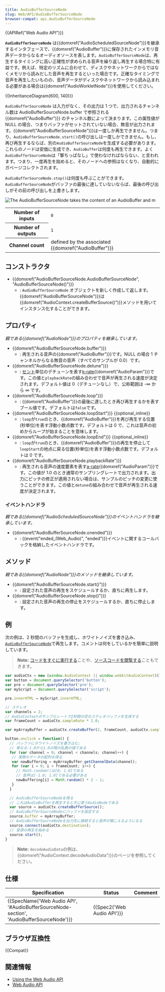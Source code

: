 ```yaml
---
title: AudioBufferSourceNode
slug: Web/API/AudioBufferSourceNode
browser-compat: api.AudioBufferSourceNode
---
```


{{APIRef("Web Audio API")}}

**`AudioBufferSourceNode`** は{{domxref("AudioScheduledSourceNode")}}を継承するインタフェースで、{{domxref("AudioBuffer")}}に保存されたインメモリ音声データからなるオーディオソースを表します。`AudioBufferSourceNode`は、再生するタイミングに高い正確性が求められる音声を繰り返し再生する場合特に有益です。例えば、特定のリズムに合わせて、ディスクやネットワークからではなくメモリから読みだした音声を再生するといった場合です。正確なタイミングで音声を再生したいものの、音声データがディスクやネットワークから読み込まれる必要がある場合は{{domxref("AudioWorkletNode")}}を使用してください。

{{InheritanceDiagram(600, 140)}}

`AudioBufferSourceNode` は入力がなく、その出力は 1 つで、出力されるチャンネル数は AudioBufferSourceNode.buffer で参照される {{domxref("AudioBuffer")}} のチャンネル数によって決まります。この属性値が NULL の場合、つまりバッファがセットされていない場合、無音が出力されます。{{domxref("AudioBufferSourceNode")}}は一度しか再生できません。つまり、`AudioBufferSourceNode.start()`の呼び出しは一度しかできません。もし、再び再生するならば、別の`AudioBufferSourceNode`を生成する必要があります。これらのノードは安価に生成でき、`AudioBuffer`は何度も再生できます。よく`AudioBufferSourceNode`は「撃ちっぱなし」で使わなければならない、と言われます。つまり、一度再生を始めると、そのノードへの参照はなくなり、自動的にガベージコレクトされます。

`AudioBufferSourceNode.stop()`は何度も呼ぶことができます。`AudioBufferSourceNode`がバッファの最後に達していないならば、最後の呼び出しがその前の呼び出しを上書きします。

![The AudioBufferSourceNode takes the content of an AudioBuffer and m](WebAudioAudioBufferSourceNode.png)

<table class="properties">
  <tbody>
    <tr>
      <th scope="row">Number of inputs</th>
      <td><code>0</code></td>
    </tr>
    <tr>
      <th scope="row">Number of outputs</th>
      <td><code>1</code></td>
    </tr>
    <tr>
      <th scope="row">Channel count</th>
      <td>defined by the associated {{domxref("AudioBuffer")}}</td>
    </tr>
  </tbody>
</table>

## コンストラクタ

- {{domxref("AudioBufferSourceNode.AudioBufferSourceNode", "AudioBufferSourceNode()")}}
  - : `AudioBufferSourceNode` オブジェクトを新しく作成して返します。{{domxref("AudioBufferSourceNode")}}は{{domxref("AudioContext.createBufferSource()")}}メソッドを用いてインスタンス化することができます。

## プロパティ

_親である{{domxref("AudioNode")}}のプロパティを継承しています。_

- {{domxref("AudioBufferSourceNode.buffer")}}
  - : 再生される音声の{{domxref("AudioBuffer")}}です。NULL の場合 1 チャンネルからなる無音の音声（すべてのサンプルが 0.0）です。
- {{domxref("AudioBufferSourceNode.detune")}}
  - : [セント](https://ja.wikipedia.org/wiki/%E3%82%BB%E3%83%B3%E3%83%88_%28%E9%9F%B3%E6%A5%BD%29)単位のデチューンを表す[k-rate](/ja/docs/DOM/AudioParam#k-rate){{domxref("AudioParam")}}です。この値と`playbackRate`の組み合わせで音声が再生される速度が決定されます。デフォルト値は 0（デチューンなし）で、公称範囲は -∞ から ∞ です。
- {{domxref("AudioBufferSourceNode.loop")}}
  - : {{domxref("AudioBuffer")}}の最後に達したとき再び再生するかを表すブール値です。デフォルトは`false`です。
- {{domxref("AudioBufferSourceNode.loopStart")}} {{optional_inline}}
  - : `loop`が`true`のとき、{{domxref("AudioBuffer")}}を再び再生する位置(秒単位)を表す浮動小数点数です。デフォルトは 0 で、これは音声の初めからループが始まることを意味します。
- {{domxref("AudioBufferSourceNode.loopEnd")}} {{optional_inline}}
  - : `loop`が`true`のとき、{{domxref("AudioBuffer")}}の再生を停止して`loopStart`の地点に戻る位置(秒単位)を表す浮動小数点数です。デフォルトは 0 です。
- {{domxref("AudioBufferSourceNode.playbackRate")}}
  - : 再生される音声の速度要素を表す[a-rate](/ja/docs/Web/API/AudioParam#a-rate){{domxref("AudioParam")}}です。この値が 1.0 のとき通常のサンプリングレートで出力されます。出力にピッチの修正が適用されない場合は、サンプルのピッチの変更に使うことができます。この値と`detune`の組み合わせで音声が再生される速度が決定されます。

### イベントハンドラ

_親である{{domxref("AudioScheduledSourceNode")}}のイベントハンドラを継承しています。_

- {{domxref("AudioBufferSourceNode.onended")}}
  - : {{event("ended_(Web_Audio)", "ended")}}イベントに関するコールバックを格納したイベントハンドラです。

## メソッド

_親である{{domxref("AudioNode")}}のメソッドを継承しています。_

- {{domxref("AudioBufferSourceNode.start()")}}
  - : 設定された音声の再生をスケジュールするか、直ちに再生します。
- {{domxref("AudioBufferSourceNode.stop()")}}
  - : 設定された音声の再生の停止をスケジュールするか、直ちに停止します。

## 例

次の例は、2 秒間のバッファを生成し、ホワイトノイズを書き込み、[`AudioBufferSourceNode`](/ja/docs/Web/API/AudioBufferSourceNode)で再生します。コメントは何をしているかを簡単に説明しています。

> **Note:** [コードをすぐに実行する](https://mdn.github.io/webaudio-examples/audio-buffer/)ことや、[ソースコードを閲覧する](https://github.com/mdn/webaudio-examples/blob/master/audio-buffer/index.html)こともできます。

```js
var audioCtx = new (window.AudioContext || window.webkitAudioContext)();
var button = document.querySelector('button');
var pre = document.querySelector('pre');
var myScript = document.querySelector('script');

pre.innerHTML = myScript.innerHTML;

// ステレオ
var channels = 2;
// AudioContextのサンプルレートで2秒間の空のステレオバッファを生成する
var frameCount = audioCtx.sampleRate * 2.0;

var myArrayBuffer = audioCtx.createBuffer(2, frameCount, audioCtx.sampleRate);

button.onclick = function() {
  // バッファにホワイトノイズを書き込む;
  // 単なる-1.0から1.0の間の乱数の値である
  for (var channel = 0; channel < channels; channel++) {
   // 実際のデータの配列を得る
   var nowBuffering = myArrayBuffer.getChannelData(channel);
   for (var i = 0; i < frameCount; i++) {
     // Math.random()は[0; 1.0]である
     // 音声は[-1.0; 1.0]である必要がある
     nowBuffering[i] = Math.random() * 2 - 1;
   }
  }

  // AudioBufferSourceNodeを得る
  // これはAudioBufferを再生するときに使うAudioNodeである
  var source = audioCtx.createBufferSource();
  // AudioBufferSourceNodeにバッファを設定する
  source.buffer = myArrayBuffer;
  // AudioBufferSourceNodeを出力先に接続すると音声が聞こえるようになる
  source.connect(audioCtx.destination);
  // 音源の再生を始める
  source.start();
}
```

> **Note:** `decodeAudioData`の例は、{{domxref("AudioContext.decodeAudioData")}}のページを参照してください。

## 仕様

| Specification                                                                                                        | Status                               | Comment |
| -------------------------------------------------------------------------------------------------------------------- | ------------------------------------ | ------- |
| {{SpecName('Web Audio API', '#AudioBufferSourceNode-section', 'AudioBufferSourceNode')}} | {{Spec2('Web Audio API')}} |         |

## ブラウザ互換性

{{Compat}}

## 関連情報

- [Using the Web Audio API](/en-US/docs/Web/API/Web_Audio_API/Using_Web_Audio_API)
- [Web Audio API](/en-US/docs/Web/API/Web_Audio_API)
